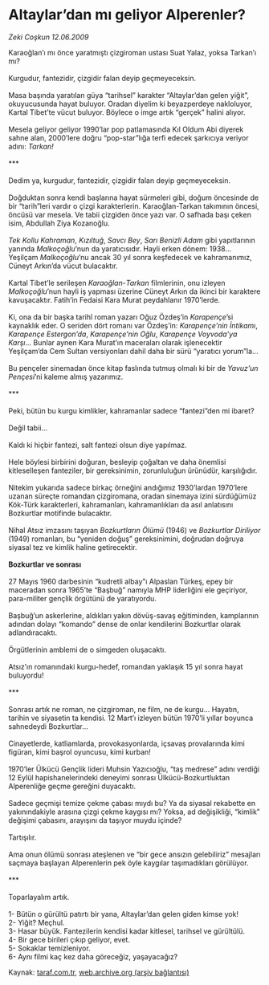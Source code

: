# Altaylar’dan mı geliyor Alperenler?

*Zeki Coşkun 12.06.2009*

<div class="yazi">Karaoğlan’ı mı önce yaratmıştı çizgiroman ustası Suat Yalaz, yoksa Tarkan’ı mı? <br/><br/>Kurgudur, fantezidir, çizgidir falan deyip geçmeyeceksin. <br/><br/>Masa başında yaratılan güya “tarihsel” karakter “Altaylar’dan gelen yiğit”, okuyucusunda hayat buluyor. Oradan diyelim ki beyazperdeye nakloluyor, Kartal Tibet’te vücut buluyor. Böylece o imge artık “gerçek” halini alıyor. <br/><br/>Mesela geliyor geliyor 1990’lar pop patlamasında Kıl Oldum Abi diyerek sahne alan, 2000’lere doğru “pop-star”lığa terfi edecek şarkıcıya veriyor adını: <i>Tarkan!</i> <br/><br/>*** <br/><br/>Dedim ya, kurgudur, fantezidir, çizgidir falan deyip geçmeyeceksin. <br/><br/>Doğduktan sonra kendi başlarına hayat sürmeleri gibi, doğum öncesinde de bir “tarih”leri vardır o çizgi karakterlerin. Karaoğlan-Tarkan takımının öncesi, öncüsü var mesela. Ve tabii çizgiden önce yazı var. O safhada başı çeken isim, Abdullah Ziya Kozanoğlu. <i><br/><br/>Tek Kollu Kahraman</i>, <i>Kızıltuğ</i>, <i>Savcı Bey</i>, <i>Sarı Benizli Adam</i> gibi yapıtlarının yanında <i>Malkoçoğlu</i>’nun da yaratıcısıdır. Hayli erken dönem: 1938... Yeşilçam <i>Malkoçoğlu</i>’nu ancak 30 yıl sonra keşfedecek ve kahramanımız, Cüneyt Arkın’da vücut bulacaktır. <br/><br/>Kartal Tibet’le serileşen <i>Karaoğlan</i>-<i>Tarkan</i> filmlerinin, onu izleyen <i>Malkoçoğlu</i>’nun hayli iş yapması üzerine Cüneyt Arkın da ikinci bir karaktere kavuşacaktır. Fatih’in Fedaisi Kara Murat peydahlanır 1970’lerde. <br/><br/>Ki, ona da bir başka tarihî roman yazarı Oğuz Özdeş’in <i>Karapençe</i>’si kaynaklık eder. O seriden dört romanı var Özdeş’in: <i>Karapençe’nin İntikamı</i>, <i>Karapençe Estergon’da</i>, <i>Karapençe’nin Oğlu</i>, <i>Karapençe Voyvoda’ya Karşı</i>... Bunlar aynen Kara Murat’ın maceraları olarak işlenecektir Yeşilçam’da Cem Sultan versiyonları dahil daha bir sürü “yaratıcı yorum”la... <br/><br/>Bu pençeler sinemadan önce kitap faslında tutmuş olmalı ki bir de <i>Yavuz’un Pençesi</i>’ni kaleme almış yazarımız. <br/><br/>*** <br/><br/>Peki, bütün bu kurgu kimlikler, kahramanlar sadece “fantezi”den mi ibaret? <br/><br/>Değil tabii... <br/><br/>Kaldı ki hiçbir fantezi, salt fantezi olsun diye yapılmaz. <br/><br/>Hele böylesi birbirini doğuran, besleyip çoğaltan ve daha önemlisi kitleselleşen fanteziler, bir gereksinimin, zorunluluğun ürünüdür, karşılığıdır. <br/><br/>Nitekim yukarıda sadece birkaç örneğini andığımız 1930’lardan 1970’lere uzanan süreçte romandan çizgiromana, oradan sinemaya izini sürdüğümüz Kök-Türk karakterleri, kahramanları, kahramanlıkları da asıl anlatısını Bozkurtlar motifinde bulacaktır. <br/><br/>Nihal Atsız imzasını taşıyan <i>Bozkurtların Ölümü</i> (1946) ve <i>Bozkurtlar Diriliyor</i> (1949) romanları, bu “yeniden doğuş” gereksinimini, doğrudan doğruya siyasal tez ve kimlik haline getirecektir. <b><br/><br/>Bozkurtlar ve sonrası</b> <br/><br/>27 Mayıs 1960 darbesinin “kudretli albay”ı Alpaslan Türkeş, epey bir maceradan sonra 1965’te “Başbuğ” namıyla MHP liderliğini ele geçiriyor, para-militer gençlik örgütünü de yaratıyordu. <br/><br/>Başbuğ’un askerlerine, aldıkları yakın dövüş-savaş eğitiminden, kamplarının adından dolayı “komando” dense de onlar kendilerini Bozkurtlar olarak adlandıracaktı. <br/><br/>Örgütlerinin amblemi de o simgeden oluşacaktı. <br/><br/>Atsız’ın romanındaki kurgu-hedef, romandan yaklaşık 15 yıl sonra hayat buluyordu! <br/><br/>*** <br/><br/>Sonrası artık ne roman, ne çizgiroman, ne film, ne de kurgu... Hayatın, tarihin ve siyasetin ta kendisi. 12 Mart’ı izleyen bütün 1970’li yıllar boyunca sahnedeydi Bozkurtlar... <br/><br/>Cinayetlerde, katliamlarda, provokasyonlarda, içsavaş provalarında kimi figüran, kimi başrol oyuncusu, kimi kurban! <br/><br/>1970’ler Ülkücü Gençlik lideri Muhsin Yazıcıoğlu, “taş medrese” adını verdiği 12 Eylül hapishanelerindeki deneyimi sonrası Ülkücü-Bozkurtluktan Alperenliğe geçme gereğini duyacaktı. <br/><br/>Sadece geçmişi temize çekme çabası mıydı bu? Ya da siyasal rekabette en yakınındakiyle arasına çizgi çekme kaygısı mı? Yoksa, ad değişikliği, “kimlik” değişimi çabasını, arayışını da taşıyor muydu içinde? <br/><br/>Tartışılır. <br/><br/>Ama onun ölümü sonrası ateşlenen ve “bir gece ansızın gelebiliriz” mesajları saçmaya başlayan Alperenlerin pek öyle kaygılar taşımadıkları görülüyor. <br/><br/>*** <br/><br/>Toparlayalım artık. <br/><br/>1- Bütün o gürültü patırtı bir yana, Altaylar’dan gelen giden kimse yok! <br/>2- Yiğit? Meçhul. <br/>3- Hasar büyük. Fantezilerin kendisi kadar kitlesel, tarihsel ve gürültülü. <br/>4- Bir gece birileri çıkıp geliyor, evet. <br/>5- Sokaklar temizleniyor. <br/>6- Aynı filmi kaç kez daha göreceğiz, yaşayacağız?
              </div>

Kaynak: [taraf.com.tr](http://www.taraf.com.tr:80/makale/5998.htm), [web.archive.org (arşiv bağlantısı)](http://web.archive.org/web/20100312111951/http://www.taraf.com.tr:80/makale/5998.htm)
